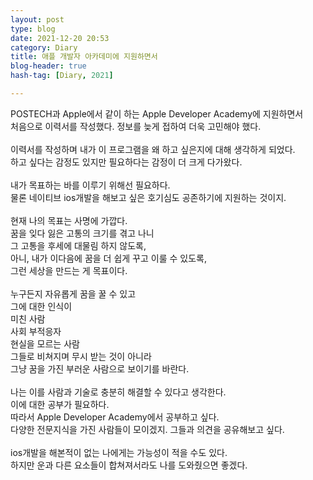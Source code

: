 ```yaml
---
layout: post
type: blog
date: 2021-12-20 20:53
category: Diary
title: 애플 개발자 아카데미에 지원하면서
blog-header: true
hash-tag: [Diary, 2021]

---
```



POSTECH과 Apple에서 같이 하는 Apple Developer Academy에 지원하면서<br>
처음으로 이력서를 작성했다. 정보를 늦게 접하여 더욱 고민해야 했다.<br>
<br>
이력서를 작성하며 내가 이 프로그램을 왜 하고 싶은지에 대해 생각하게 되었다.<br>
하고 싶다는 감정도 있지만 필요하다는 감정이 더 크게 다가왔다.<br>
<br>
내가 목표하는 바를 이루기 위해선 필요하다.<br>
물론 네이티브 ios개발을 해보고 싶은 호기심도 공존하기에 지원하는 것이지.<br>
<br>
현재 나의 목표는 사명에 가깝다.<br>
꿈을 잊다 잃은 고통의 크기를 겪고 나니<br>
그 고통을 후세에 대물림 하지 않도록,<br>
아니, 내가 이다음에 꿈을 더 쉽게 꾸고 이룰 수 있도록,<br>
그런 세상을 만드는 게 목표이다.<br>
<br>
누구든지 자유롭게 꿈을 꿀 수 있고<br>
그에 대한 인식이<br>
미친 사람<br>
사회 부적응자<br>
현실을 모르는 사람<br>
그들로 비쳐지며 무시 받는 것이 아니라<br>
그냥 꿈을 가진 부러운 사람으로 보이기를 바란다.<br>
<br>
나는 이를 사람과 기술로 충분히 해결할 수 있다고 생각한다.<br>
이에 대한 공부가 필요하다.<br>
따라서 Apple Developer Academy에서 공부하고 싶다.<br>
다양한 전문지식을 가진 사람들이 모이겠지. 그들과 의견을 공유해보고 싶다.<br>
<br>
ios개발을 해본적이 없는 나에게는 가능성이 적을 수도 있다.<br>
하지만 운과 다른 요소들이 합쳐져서라도 나를 도와줬으면 좋겠다.<br>